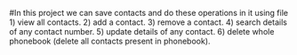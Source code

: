 #In this project we can save contacts and do these operations in it using file
        1) view all contacts.
        2) add a contact.
        3) remove a contact.
        4) search details of any contact number.
        5) update details of any contact.
        6) delete whole phonebook (delete all contacts present in phonebook).
